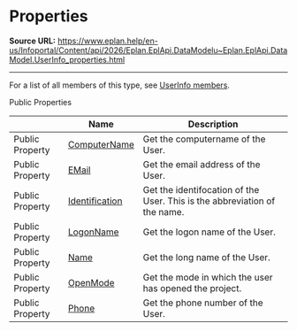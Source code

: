 # Properties

**Source URL:** https://www.eplan.help/en-us/Infoportal/Content/api/2026/Eplan.EplApi.DataModelu~Eplan.EplApi.DataModel.UserInfo_properties.html

---

For a list of all members of this type, see [UserInfo members](Eplan.EplApi.DataModelu~Eplan.EplApi.DataModel.UserInfo_members.html).

Public Properties

|  | Name | Description |
| --- | --- | --- |
| Public Property | [ComputerName](Eplan.EplApi.DataModelu~Eplan.EplApi.DataModel.UserInfo~ComputerName.html) | Get the computername of the User. |
| Public Property | [EMail](Eplan.EplApi.DataModelu~Eplan.EplApi.DataModel.UserInfo~EMail.html) | Get the email address of the User. |
| Public Property | [Identification](Eplan.EplApi.DataModelu~Eplan.EplApi.DataModel.UserInfo~Identification.html) | Get the identifocation of the User. This is the abbreviation of the name. |
| Public Property | [LogonName](Eplan.EplApi.DataModelu~Eplan.EplApi.DataModel.UserInfo~LogonName.html) | Get the logon name of the User. |
| Public Property | [Name](Eplan.EplApi.DataModelu~Eplan.EplApi.DataModel.UserInfo~Name.html) | Get the long name of the User. |
| Public Property | [OpenMode](Eplan.EplApi.DataModelu~Eplan.EplApi.DataModel.UserInfo~OpenMode.html) | Get the mode in which the user has opened the project. |
| Public Property | [Phone](Eplan.EplApi.DataModelu~Eplan.EplApi.DataModel.UserInfo~Phone.html) | Get the phone number of the User. |


